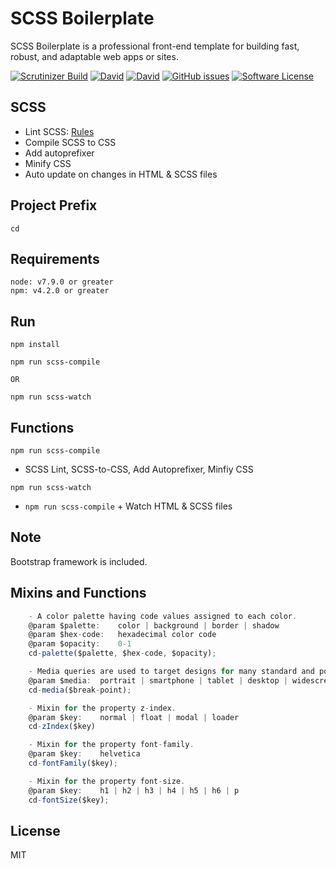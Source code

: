 # SCSS Boilerplate
SCSS Boilerplate is a professional front-end template for building fast, robust, and adaptable web apps or sites.

[![Scrutinizer Build](https://img.shields.io/scrutinizer/build/g/filp/whoops.svg)](https://github.com/imransilvake/SCSS-Boilerplate/)
[![David](https://img.shields.io/david/expressjs/express.svg)](https://github.com/imransilvake/SCSS-Boilerplate)
[![David](https://img.shields.io/david/dev/expressjs/express.svg)](https://github.com/imransilvake/SCSS-Boilerplate)
[![GitHub issues](https://img.shields.io/github/issues/imransilvake/SCSS-Boilerplate.svg)](https://github.com/imransilvake/SCSS-Boilerplate/issues)
[![Software License](https://img.shields.io/badge/license-MIT-blue.svg)](LICENSE)

## SCSS
  - Lint SCSS: [Rules](https://stylelint.io/user-guide/rules/)
  - Compile SCSS to CSS
  - Add autoprefixer
  - Minify CSS
  - Auto update on changes in HTML & SCSS files

## Project Prefix
`cd`

## Requirements
```
node: v7.9.0 or greater
npm: v4.2.0 or greater
```

## Run
```
npm install
```
```
npm run scss-compile

OR

npm run scss-watch
```

## Functions

`npm run scss-compile`
  - SCSS Lint, SCSS-to-CSS, Add Autoprefixer, Minfiy CSS

`npm run scss-watch`
  - `npm run scss-compile` + Watch HTML & SCSS files

## Note
Bootstrap framework is included.

## Mixins and Functions
```javascript
	- A color palette having code values assigned to each color.
	@param $palette:	color | background | border | shadow
	@param $hex-code:	hexadecimal color code
	@param $opacity:	0-1
	cd-palette($palette, $hex-code, $opacity);

	- Media queries are used to target designs for many standard and popular devices.
	@param $media:	portrait | smartphone | tablet | desktop | widescreen
	cd-media($break-point);

	- Mixin for the property z-index.
	@param $key:	normal | float | modal | loader
	cd-zIndex($key)

	- Mixin for the property font-family.
	@param $key:	helvetica
	cd-fontFamily($key);

	- Mixin for the property font-size.
	@param $key:	h1 | h2 | h3 | h4 | h5 | h6 | p
	cd-fontSize($key);
```

## License
MIT
